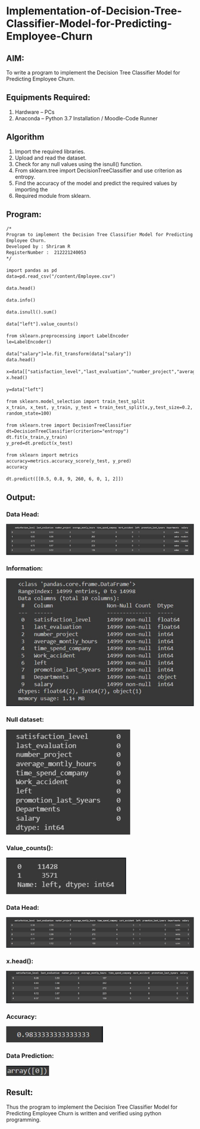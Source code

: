 # Implementation-of-Decision-Tree-Classifier-Model-for-Predicting-Employee-Churn

## AIM:
To write a program to implement the Decision Tree Classifier Model for Predicting Employee Churn.

## Equipments Required:
1. Hardware – PCs
2. Anaconda – Python 3.7 Installation / Moodle-Code Runner

## Algorithm
1. Import the required libraries.
2. Upload and read the dataset.
3. Check for any null values using the isnull() function.
4. From sklearn.tree import DecisionTreeClassifier and use criterion as entropy.
5. Find the accuracy of the model and predict the required values by importing the
6. Required module from sklearn.

## Program:
```
/*
Program to implement the Decision Tree Classifier Model for Predicting Employee Churn.
Developed by : Shriram R 
RegisterNumber :  212221240053
*/

import pandas as pd
data=pd.read_csv("/content/Employee.csv")

data.head()

data.info()

data.isnull().sum()

data["left"].value_counts()

from sklearn.preprocessing import LabelEncoder 
le=LabelEncoder()

data["salary"]=le.fit_transform(data["salary"])
data.head()

x=data[["satisfaction_level","last_evaluation","number_project","average_montly_hours","time_spend_company","Work_accident","promotion_last_5years","salary"]]
x.head()

y=data["left"]

from sklearn.model_selection import train_test_split
x_train, x_test, y_train, y_test = train_test_split(x,y,test_size=0.2, random_state=100)

from sklearn.tree import DecisionTreeClassifier
dt=DecisionTreeClassifier(criterion="entropy")
dt.fit(x_train,y_train)
y_pred=dt.predict(x_test)

from sklearn import metrics
accuracy=metrics.accuracy_score(y_test, y_pred)
accuracy

dt.predict([[0.5, 0.8, 9, 260, 6, 0, 1, 2]])

```

## Output:
### Data Head:
![decision tree classifier model](datahead.png)
### Information:
![decision tree classifier model](information.png)

### Null dataset:
![decision tree classifier model](nulldataset.png)
### Value_counts():
![decision tree classifier model](valuecount.png)
### Data Head:
![decision tree classifier model](datahead1.png)
### x.head():

![decision tree classifier model](xhead.png)
### Accuracy:
![decision tree classifier model](accuracy.png)
### Data Prediction:
![decision tree classifier model](datapredict.png)

## Result:
Thus the program to implement the  Decision Tree Classifier Model for Predicting Employee Churn is written and verified using python programming.
